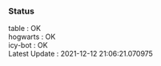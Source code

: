 ### Status


table : OK  
hogwarts : OK  
icy-bot : OK  
Latest Update : 2021-12-12 21:06:21.070975
